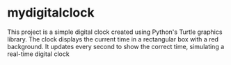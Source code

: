 # mydigitalclock
This project is a simple digital clock created using Python's Turtle graphics library. The clock displays the current time in a rectangular box with a red background. It updates every second to show the correct time, simulating a real-time digital clock
